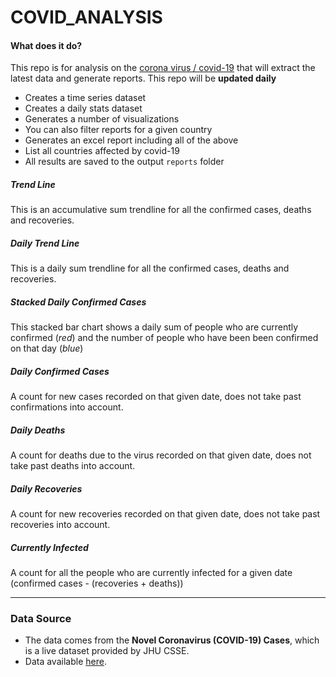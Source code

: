 # COVID_ANALYSIS

#### What does it do?
This repo is for analysis on the [corona virus / covid-19](https://www.who.int/health-topics/coronavirus) that will extract the latest data and generate reports. This repo will be **updated daily**
- Creates a time series dataset
- Creates a daily stats dataset 
- Generates a number of visualizations
- You can also filter reports for a given country
- Generates an excel report including all of the above 
- List all countries affected by covid-19
- All results are saved to the output `reports` folder



##### Trend Line

This is an accumulative sum trendline for all the confirmed cases, deaths and recoveries.

##### Daily Trend Line

This is a daily sum trendline for all the confirmed cases, deaths and recoveries.

##### Stacked Daily Confirmed Cases

This stacked bar chart shows a daily sum of people who are currently confirmed (<i>red</i>) and the number of people who have been been confirmed on that day (<i>blue</i>)


##### Daily Confirmed Cases

A count for new cases recorded on that given date, does not take past confirmations into account. 

##### Daily Deaths

A count for deaths due to the virus recorded on that given date, does not take past deaths into account. 

##### Daily Recoveries

A count for new recoveries recorded on that given date, does not take past recoveries into account. 

##### Currently Infected

A count for all the people who are currently infected for a given date (confirmed cases - (recoveries + deaths))


<hr>

### Data Source
- The data comes from the **Novel Coronavirus (COVID-19) Cases**, which is a live dataset provided by JHU CSSE. 
- Data available [here](https://github.com/CSSEGISandData/2019-nCoV).


